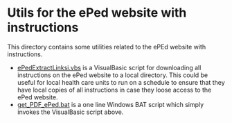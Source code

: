 # Utils for the ePed website with instructions

This directory contains some utilities related to the ePEd website with
instructions.

 * [ePedExtractLinksi.vbs](ePedExtractLinks.vbs) is a VisualBasic script for
   downloading all instructions on the ePed website to a local directory. This
   could be useful for local health care units to run on a schedule to ensure
   that they have local copies of all instructions in case they loose access
   to the ePed website.
 * [get\_PDF\_ePed.bat](get_PDF_ePEd.bat) is a one line Windows BAT script
   which simply invokes the VisualBasic script above.
